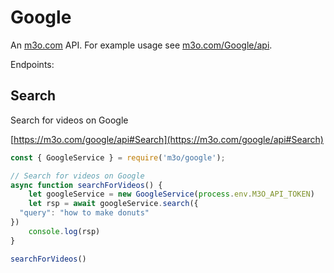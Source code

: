# Google

An [m3o.com](https://m3o.com) API. For example usage see [m3o.com/Google/api](https://m3o.com/Google/api).

Endpoints:

## Search

Search for videos on Google


[https://m3o.com/google/api#Search](https://m3o.com/google/api#Search)

```js
const { GoogleService } = require('m3o/google');

// Search for videos on Google
async function searchForVideos() {
	let googleService = new GoogleService(process.env.M3O_API_TOKEN)
	let rsp = await googleService.search({
  "query": "how to make donuts"
})
	console.log(rsp)
}

searchForVideos()
```
